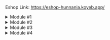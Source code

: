 Eshop Link: https://eshop-hunnania.koyeb.app/
<details>
    <summary>Module #1</summary>

# Module 1
## Reflection 1
I have applied most of the clean code principles that I've learned this week to my code in this tutorial.
Firstly, I have written my variables and arguments to be meaningful and self-descriptive. Secondly,
I have written my functions to be small, using descriptive names, and applied command query separation.
Then, I have written my codes with the right layout and formatting.

I have found a mistake in my `ProductList.html` where I wrote comments instead of explaining it through my code.
I think I can fix it by stating a class for the delete and edit button.

## Reflection 2
1. I feel like I have to practice more on writing unit tests because I'm still a little bit confused when
   writing it. The number of tests we should write depends on how many features we have and how complex it is.
   Having a 100% code coverage doesn't mean our code is guaranteed having no bugs and errors. Code coverage
   only measures the percentage of code that is executed by our tests. Our tests can also have bugs or errors
   and does not guarantee that all possible execution paths or scenarios have been tested.

</details>
<details>
    <summary>Module #2</summary>

# Module 2
1. I have added more unit tests for the product service, product controller, and homepage controller. The
   strategies I used are to look at the code coverage report from jacoco. Then, I looked at which part is still
   low for the code coverage percentage. After that, I clicked at the Java files one by one from the report and
   make the unit tests for the methods that haven't been tested yet. After making the unit tests, I took a look at
   the newest report and try to improve my code coverage if I still can.
2. Yes. To implement CI, I have used a few tools such as JUnit, Scorecard, and SonarCloud. These tools will help
   me monitor, integrate, and validate code changes automatically. This ensures that changes are regularly and
   smoothly integrated into the main codebase, reducing integration issues. To implement CD, I have deployed my app to
   Koyeb with Dockerfile which is fast and efficient. This ensures that validated code changes are deployed to production
   or staging environments automatically, reducing manual intervention and deployment errors. Both workflows are automated,
   triggered by code changes in the repository, specifically, `master` branch. This automation speeds up the development
   cycle, improves code quality, and ensures that the latest changes are always available in the deployment environment.
</details>
<details>
   <summary>Module #3</summary>

# Module 3
1. I have applied three SOLID principles:<br>
   - Single Responsibility Principle (SRP): I used to create Product ID through the Product Class. After applying RSP,
     I create the Product ID through Product Repository class.
   - Liskov Substitution Principle (LSP): In the Product Controller file, I used to have two different classes,
     ProductController and CarController. Now, I have seperated them into two different files.
   - Dependency Inversion Principle (DIP): I made two interfaces for Product and Car Service. <br><br>
2. Applying SOLID principles will make your project/codes more maintainable, adaptable, and testable, and making it a
   higher-quality software. Firstly, Each class has a single responsibility (SRP), making it easier to understand and
   modify. This also reduces bugs when making changes. Secondly, SOLID principles improve code reusability and
   extensibility (OCP). Thirdly, LSP will make your code more flexible, different implementations can be used alternately.
   Fourthly, ISP and DIP reducing unnecessary dependencies and making components easier to test in isolation.<br><br>
   Example:
   - Assigning `productId` through `create()` method in ProductRepository class instead of through Product class.
   - Seperating `CarController` class into a new file instead of adding it in `ProductController` file will help
   - Creating `ProductRepositoryInterface` and `CarRepositoryInterface`.<br><br>
3. Not applying SOLID principles, your code tends to become more complex and harder to maintain over time because
   classes may have multiple responsibilities (violating SRP). Then, without OCP, making changes or adding new features
   often requires modifying existing code, increasing the risk bugs. Not following the LSP can make it tricky to swap one
   part of the code for another without unexpected problems. If interfaces are too big or have things not everyone needs
   (violating ISP), it can make the code more complicated. Lastly, if the code is too dependent on specific details
   (violating DIP), it can be tough to make changes or use different parts together.
</details>
<details>
   <summary>Module #4</summary>

# Module 4
1. I think, the TDD flow is useful for me because with TDD I can focus on implementing one functionality at a time.
2. I think my tests have successfully followed the F.I.R.S.T principle.
</details>